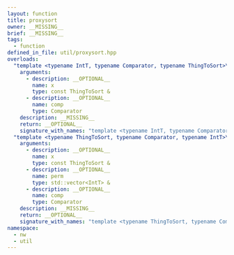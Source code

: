 ```yaml
---
layout: function
title: proxysort
owner: __MISSING__
brief: __MISSING__
tags:
  - function
defined_in_file: util/proxysort.hpp
overloads:
  "template <typename IntT, typename Comparator, typename ThingToSort>\nauto proxysort(const ThingToSort &, Comparator)":
    arguments:
      - description: __OPTIONAL__
        name: x
        type: const ThingToSort &
      - description: __OPTIONAL__
        name: comp
        type: Comparator
    description: __MISSING__
    return: __OPTIONAL__
    signature_with_names: "template <typename IntT, typename Comparator, typename ThingToSort>\nauto proxysort(const ThingToSort & x, Comparator comp)"
  "template <typename ThingToSort, typename Comparator, typename IntT>\nvoid proxysort(const ThingToSort &, std::vector<IntT> &, Comparator)":
    arguments:
      - description: __OPTIONAL__
        name: x
        type: const ThingToSort &
      - description: __OPTIONAL__
        name: perm
        type: std::vector<IntT> &
      - description: __OPTIONAL__
        name: comp
        type: Comparator
    description: __MISSING__
    return: __OPTIONAL__
    signature_with_names: "template <typename ThingToSort, typename Comparator, typename IntT>\nvoid proxysort(const ThingToSort & x, std::vector<IntT> & perm, Comparator comp)"
namespace:
  - nw
  - util
---
```

